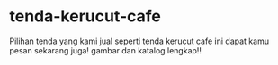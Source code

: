 # tenda-kerucut-cafe
Pilihan tenda yang kami jual seperti tenda kerucut cafe ini dapat kamu pesan sekarang juga! gambar dan katalog lengkap!!
